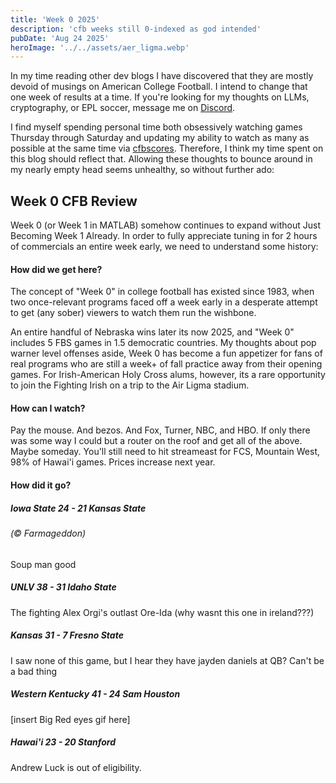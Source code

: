 ```yaml
---
title: 'Week 0 2025'
description: 'cfb weeks still 0-indexed as god intended'
pubDate: 'Aug 24 2025'
heroImage: '../../assets/aer_ligma.webp'
---
```


In my time reading other dev blogs I have discovered that they are mostly devoid of musings on American College Football. I intend to change that one week of results at a time. If you're looking for my thoughts on LLMs, cryptography, or EPL soccer, message me on [Discord](https://discord.com/invite/osrs). 

I find myself spending personal time both obsessively watching games Thursday through Saturday and updating my ability to watch as many as possible at the same time via [cfbscores](https://github.com/npoet/cfbscores_py). Therefore, I think my time spent on this blog should reflect that. Allowing these thoughts to bounce around in my nearly empty head seems unhealthy, so without further ado:

## Week 0 CFB Review

Week 0 (or Week 1 in MATLAB) somehow continues to expand without Just Becoming Week 1 Already. In order to fully appreciate tuning in for 2 hours of commercials an entire week early, we need to understand some history:

#### How did we get here?

The concept of "Week 0" in college football has existed since 1983, when two once-relevant programs faced off a week early in a desperate attempt to get (any sober) viewers to watch them run the wishbone. 

An entire handful of Nebraska wins later its now 2025, and "Week 0" includes 5 FBS games in 1.5 democratic countries. My thoughts about pop warner level offenses aside, Week 0 has become a fun appetizer for fans of real programs who are still a week+ of fall practice away from their opening games. For Irish-American Holy Cross alums, however, its a rare opportunity to join the Fighting Irish on a trip to the Air Ligma stadium.

#### How can I watch?

Pay the mouse. And bezos. And Fox, Turner, NBC, and HBO. If only there was some way I could but a router on the roof and get all of the above. Maybe someday. You'll still need to hit streameast for FCS, Mountain West, 98% of Hawai'i games. Prices increase next year.

#### How did it go?

##### Iowa State 24 - 21 Kansas State  
###### (&copy; Farmageddon)

Soup man good

##### UNLV 38 - 31 Idaho State

The fighting Alex Orgi's outlast Ore-Ida (why wasnt this one in ireland???)

##### Kansas 31 - 7 Fresno State

I saw none of this game, but I hear they have jayden daniels at QB? Can't be a bad thing

##### Western Kentucky 41 - 24 Sam Houston

[insert Big Red eyes gif here]

##### Hawai'i 23 - 20 Stanford

Andrew Luck is out of eligibility.

